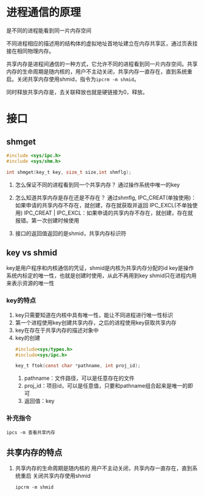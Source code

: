 # 进程通信的原理
是不同的进程能看到同一片内存空间

不同进程相应的描述用的结构体的虚拟地址首地址建立在内存共享区，通过页表挂接在相同物理内存。

共享内存是进程间通信的一种方式，它允许不同的进程看到同一片内存空间。共享内存的生命周期是随内核的，用户不主动关闭，共享内存一直存在，直到系统重启。关闭共享内存使用shmid，指令为`ipcrm -m shmid`。

同时释放共享内存是，去关联释放也就是硬链接为0，释放。

# 接口

## shmget

```c
#include <sys/ipc.h>
#include <sys/shm.h>

int shmget(key_t key, size_t size,int shmflg);
```
1. 怎么保证不同的进程看到同一个共享内存？
   通过操作系统中唯一的key

2. 怎么知道共享内存是存在还是不存在？
   通过shmflg,
   IPC_CREAT(单独使用)：如果申请的共享内存不存在，就创建，存在就获取并返回
   IPC_EXCL(不单独使用)
   IPC_CREAT | IPC_EXCL：如果申请的共享内存不存在，就创建，存在就报错。第一次创建时候使用

3. 接口的返回值返回的是shmid，共享内存标识符



## key vs shmid

key是用户程序和内核通信的凭证，shmid是内核为共享内存分配的id
key是操作系统内标定的唯一性，也就是创建时使用，从此不再用到key
shmid只在进程内用来表示资源的唯一性

### key的特点
1. key只需要知道在内核中具有唯一性，能让不同进程进行唯一性标识
2. 第一个进程使用key创建共享内存，之后的进程使用key获取共享内存
3. key在存在于共享内存的描述对象中
4. key的创建
   ```c
   #include<sys/types.h>
   #include<sys/ipc.h>

   key_t ftok(const char *pathname, int proj_id);

   ```
   1. pathname：文件路径，可以是任意存在的文件
   2. proj_id：项目id，可以是任意值，只要和pathname组合起来是唯一的即可
   3. 返回值：key

### 补充指令
```
ipcs -m 查看共享内存
```


## 共享内存的特点
1. 共享内存的生命周期是随内核的
   用户不主动关闭，共享内存一直存在，直到系统重启
   关闭共享内存使用shmid
   ```
   ipcrm -m shmid
   ```